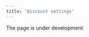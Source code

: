 ```yaml
---
title: 'Discount settings'
---
```

The page is under development

[//]: # (В MyCompany вы можете настроить скидки, которые будут применяться автоматически при продаже товаров в соответствии с выбранными вами параметрами. Кроме того, что это существенно экономит ваше время, вы получаете инструмент, позволяющий в несколько кликов учитывать особенности каждого клиента, а также вовремя проявлять лояльность и создавать выгодные для себя ситуации.)

[//]: # ()
[//]: # (Список уже настроенных скидок вы найдете в **Продажи - Скидки**.)

[//]: # ()
[//]: # (![]&#40;images/Discount_settings_1.png&#41;)

[//]: # (*Рис. 1 Список скидок*)

[//]: # ()
[//]: # (Чтобы настроить скидку, нажмите кнопку **Добавить** и установите необходимые параметры в окне скидки.)

[//]: # ()
[//]: # (![]&#40;images/Discount_settings_2.png&#41;)

[//]: # (*Рис. 2 Настройка параметров скидки*)

[//]: # ()
[//]: # ()
[//]: # (**Название** - используйте краткое, но "говорящее" название скидки, чтобы было проще ориентироваться в списке скидок.)

[//]: # ()
[//]: # (**Применяется вручную** - если вы включите эту опцию &#40;поставите галочку&#41;, то чтобы применить скидку в заказе или реализации, необходимо будет кликнуть в поле ***Скидка*** и выбрать скидку из списка. Если опция не включена, то скидка будет применяться автоматически при соблюдении условий скидки.)

[//]: # ()
[//]: # (**Начало/ Окончание действия** - установите срок действия скидки. По умолчанию началом действия скидки будет установлена дата и время ее создания.)

[//]: # ()
[//]: # (Задайте условия, при которых будет применяться скидка:)

[//]: # ()
[//]: # (**Сумма покупки от** - укажите общую сумму покупки &#40;заказа или реализации&#41; без учета налогов, начиная с которой будет применяться скидка. Скидка будет применена к каждому наименованию товаров в покупке.)

[//]: # ()
[//]: # (**Количество в строке от** - укажите количество товаров одного наименования, начиная с которого будет применяться скидка. Скидка будет применена к каждому наименованию товаров в покупке, количество которого будет больше, либо равно указанному.)

[//]: # ()
[//]: # (**Продано всего от** - укажите количество товара, и при достижении данного уровня продаж, к товару будет применяться скидка)

[//]: # ()
[//]: # (**Продано за прошедший месяц от** - укажите количество товара, и при достижении данного уровня продаж в предыдущем месяце, к товару будет применяться скидка.)

[//]: # ()
[//]: # (Если вы задаете несколько условий применения скидки, то действует логика сложения условий. Например, если вы укажите ***сумму покупки от 20000 и количество в строке от 100***, то скидка будет применяться, если стоимость покупки без учета налогов будет равна или более 20000 и только к тем наименованиям товаров, количество которых будет не менее 100 единиц.)

[//]: # ()
[//]: # (Размер скидки можно установить несколькими способами:)

[//]: # ()
[//]: # (**Скидка %** - укажите процент, на который уменьшиться цена товаров, или)

[//]: # ()
[//]: # (**Вид цены** - укажите [вид цен]&#40;Price_type_settings.md&#41;, который будет применяться к товарам, подходящим под параметры скидки &#40;например, можно применить оптовые цены в розничном заказе&#41;.)

[//]: # ()
[//]: # (Во вкладке **Номенклатура** отметьте &#40;***галочка Вкл***.&#41; группы товаров или отдельные товары, к которым будет применяться скидка.)

[//]: # ()
[//]: # (Во вкладке **Виды цен**, вы можете указать &#40;***галочка Вкл***.&#41; к каким видам цен будет применяться скидка. По умолчанию скидка применяется ко всем видам цен.)

[//]: # ()
[//]: # (![]&#40;images/Discount_settings_3.png&#41;)

[//]: # (*Рис. 3 Настройка видов цен в скидке*)

[//]: # ()
[//]: # (Сохраните скидку.)

[//]: # ()
[//]: # (Настроенные вами скидки будут применяться автоматически, чтобы они не применялись автоматически, необходимо установить соответствующие настройки в **Продажи - Настройки**. В зависимости от вашего желания и необходимости, можно настроить &#40;поставить галочки&#41; **Не рассчитывать автоматически скидки в заказе** и/или **Не рассчитывать автоматически рассчитывать скидки в реализации**.)

[//]: # ()
[//]: # (![]&#40;images/Discount_settings_4.png&#41;)

[//]: # (*Рис. 4 Настройка автоматического расчета скидок*)

  



  
